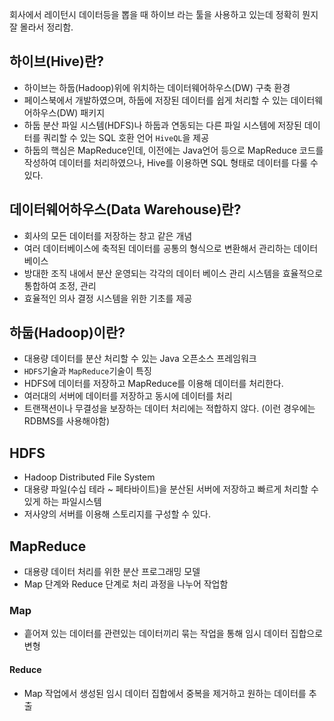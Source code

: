 회사에서 레이턴시 데이터등을 뽑을 때 하이브 라는 툴을 사용하고 있는데 정확히 뭔지 잘 몰라서 정리함.

## 하이브(Hive)란?
- 하이브는 하둡(Hadoop)위에 위치하는 데이터웨어하우스(DW) 구축 환경
- 페이스북에서 개발하였으며, 하둡에 저장된 데이터를 쉽게 처리할 수 있는 데이터웨어하우스(DW) 패키지
- 하둡 분산 파일 시스템(HDFS)나 하둡과 연동되는 다른 파일 시스템에 저장된 데이터를 쿼리할 수 있는 SQL 호환 언어 `HiveQL`을 제공
- 하둡의 핵심은 MapReduce인데, 이전에는 Java언어 등으로 MapReduce 코드를 작성하여 데이터를 처리하였으나, Hive를 이용하면 SQL 형태로 데이터를 다룰 수 있다.

## 데이터웨어하우스(Data Warehouse)란?
- 회사의 모든 데이터를 저장하는 창고 같은 개념
- 여러 데이터베이스에 축적된 데이터를 공통의 형식으로 변환해서 관리하는 데이터베이스
- 방대한 조직 내에서 분산 운영되는 각각의 데이터 베이스 관리 시스템을 효율적으로 통합하여 조정, 관리
- 효율적인 의사 결정 시스템을 위한 기초를 제공

## 하둡(Hadoop)이란?
- 대용량 데이터를 분산 처리할 수 있는 Java 오픈소스 프레임워크
- `HDFS`기술과 `MapReduce`기술이 특징
- HDFS에 데이터를 저장하고 MapReduce를 이용해 데이터를 처리한다.
- 여러대의 서버에 데이터를 저장하고 동시에 데이터를 처리
- 트랜잭션이나 무결성을 보장하는 데이터 처리에는 적합하지 않다. (이런 경우에는 RDBMS를 사용해야함)

## HDFS
- Hadoop Distributed File System
- 대용량 파일(수십 테라 ~ 페타바이트)을 분산된 서버에 저장하고 빠르게 처리할 수 있게 하는 파일시스템
- 저사양의 서버를 이용해 스토리지를 구성할 수 있다.

## MapReduce
- 대용량 데이터 처리를 위한 분산 프로그래밍 모델
- Map 단계와 Reduce 단계로 처리 과정을 나누어 작업함

### Map
- 흩어져 있는 데이터를 관련있는 데이터끼리 묶는 작업을 통해 임시 데이터 집합으로 변형

#### Reduce
- Map 작업에서 생성된 임시 데이터 집합에서 중복을 제거하고 원하는 데이터를 추출